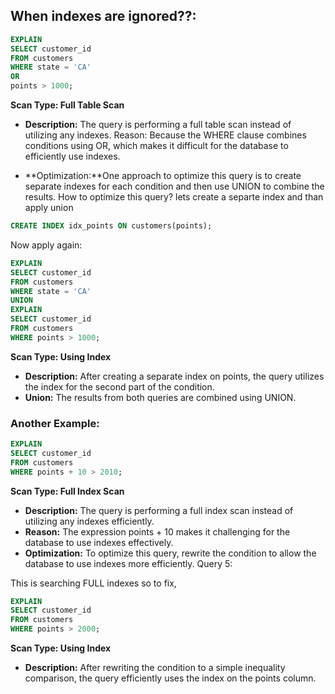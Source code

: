 ##  When indexes are ignored??:
```sql
EXPLAIN 
SELECT customer_id 
FROM customers 
WHERE state = 'CA' 
OR 
points > 1000;
```

**Scan Type: Full Table Scan**
*   **Description:** The query is performing a full table scan instead of utilizing any indexes.
Reason: Because the WHERE clause combines conditions using OR, which makes it difficult for the database to efficiently use indexes.

*   **Optimization:**One approach to optimize this query is to create separate indexes for each condition and then use UNION to combine the results.
How to optimize this query? lets create a separte index and than apply union

```sql
CREATE INDEX idx_points ON customers(points);
```
Now apply again:
```sql
EXPLAIN 
SELECT customer_id 
FROM customers 
WHERE state = 'CA' 
UNION 
EXPLAIN 
SELECT customer_id 
FROM customers 
WHERE points > 1000;
```

**Scan Type: Using Index**
*   **Description:** After creating a separate index on points, the query utilizes the index for the second part of the condition.
*   **Union:** The results from both queries are combined using UNION.

### Another Example:
```sql
EXPLAIN 
SELECT customer_id 
FROM customers 
WHERE points + 10 > 2010;
```
**Scan Type: Full Index Scan**
-   **Description:** The query is performing a full index scan instead of utilizing any indexes efficiently.
-   **Reason:** The expression points + 10 makes it challenging for the database to use indexes effectively.
-   **Optimization:** To optimize this query, rewrite the condition to allow the database to use indexes more efficiently.
Query 5:

This is searching FULL indexes so to fix,

```sql
EXPLAIN 
SELECT customer_id 
FROM customers 
WHERE points > 2000;
```

**Scan Type: Using Index**
-   **Description:** After rewriting the condition to a simple inequality comparison, the query efficiently uses the index on the points column.